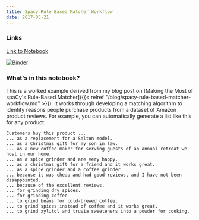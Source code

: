 ```yaml
---
title: Spacy Rule Based Matcher Workflow
date: 2017-05-21
---
```


### Links

[Link to Notebook](https://github.com/pmbaumgartner/binder-notebooks/blob/master/rule-based-matching-with-spacy-matcher.ipynb)

[![Binder](https://mybinder.org/badge.svg)](https://mybinder.org/v2/gh/pmbaumgartner/binder-notebooks/master)

### What's in this notebook?

This is a worked example derived from my blog post on [Making the Most of spaCy's Rule-Based Matcher]({{< relref "/blog/spacy-rule-based-matcher-workflow.md" >}}). It works through developing a matching algorithm to identify reasons people purchase products from a dataset of Amazon product reviews. For example, you can automatically generate a list like this for any product:

```
Customers buy this product ...
... as a replacement for a Salton model.
... as a Christmas gift for my son in law.  
... as a new coffee maker for serving guests of an annual retreat we host in our home.  
... as a spice grinder and are very happy.  
... as a christmas gift for a friend and it works great.
... as a spice grinder and a coffee grinder
... because it was cheap and had good reviews, and I have not been disappointed.
... because of the excellent reviews. 
... for grinding dry spices.
... for grinding coffee
... to grind beans for cold-brewed coffee.  
... to grind spices instead of coffee and it works great.  
... to grind xylitol and truvia sweeteners into a powder for cooking.
```